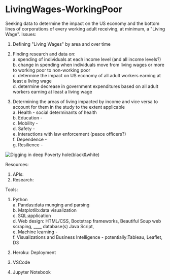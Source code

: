 # LivingWages-WorkingPoor
Seeking data to determine the impact on the US economy and the bottom lines of corporations of every working adult receiving, at minimum, a "Living Wage".
Issues: 
  1. Defining "Living Wages" by area and over time
  2. Finding research and data on: <br>
    a. spending of individuals at each income level (and all income levels?)<br>
    b. change in spending when individuals move from living wages or more to working poor to non-working poor<br>
    c. determine the impact on US economy of all adult workers earning at least a living wage <br>
    d. determine decrease in government expenditures based on all adult workers earning at least a living wage<br>
    
    
  3. Determining the areas of living impacted by income and vice versa to account for them in the study to the extent applicable<br>
    a. Health - social determinants of health<br>
    b. Education - <br>
    c. Mobility - <br>
    d. Safety - <br>
    e. Interactions with law enforcement (peace officers?)<br>
    f. Dependence - <br>
    g. Resilience - <br>

![Digging in deep Poverty hole(black&white)](https://user-images.githubusercontent.com/61523717/104542941-b35ab180-55e1-11eb-9a8a-e4ee98a542d8.jpg)

Resources:<br>
  1. APIs:<br>
  2. Research:<br>


Tools:<br>
  1. Python <br>
    a. Pandas:data munging and parsing <br>
    b. Matplotlib:data visualization <br>
    c. SQL:application <br>
    d. Web design: HTML/CSS, Bootstrap frameworks, Beautiful Soup web scraping, ____ database(s) Java Script, <br>
    e. Machine learning - <br>
    f. Visualizations and Business Intelligence - potentially:Tableau, Leaflet, D3 <br>
    
  2. Heroku: Deployment
  3. VSCode
  4. Jupyter Notebook
    

